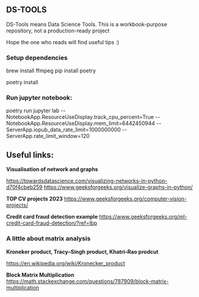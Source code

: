 ## DS-TOOLS 

DS-Tools means Data Science Tools.
This is a workbook-purpose repository, not a production-ready project

Hope the one who reads will find useful tips :) 


### Setup dependencies
brew install ffmpeg
pip install poetry

poetry install


### Run jupyter notebook:
poetry run jupyter lab --NotebookApp.ResourceUseDisplay.track_cpu_percent=True --NotebookApp.ResourceUseDisplay.mem_limit=6442450944 --ServerApp.iopub_data_rate_limit=1000000000 --ServerApp.rate_limit_window=120


## Useful links:

**Visualisation of network and graphs**

https://towardsdatascience.com/visualizing-networks-in-python-d70f4cbeb259
https://www.geeksforgeeks.org/visualize-graphs-in-python/

**TOP CV projects 2023**
https://www.geeksforgeeks.org/computer-vision-projects/

**Credit card fraud detection example**
https://www.geeksforgeeks.org/ml-credit-card-fraud-detection/?ref=lbp


### A little about matrix analysis

**Kroneker product, Tracy–Singh product, Khatri–Rao prodcut**

https://en.wikipedia.org/wiki/Kronecker_product


**Block Matrix Multiplication**
https://math.stackexchange.com/questions/787909/block-matrix-multiplication
